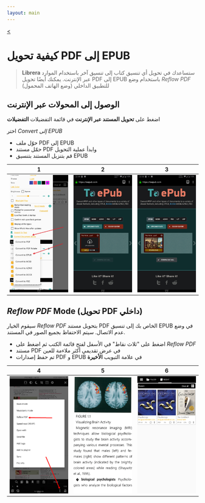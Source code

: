 ```yaml
---
layout: main
---
```

[<](/wiki/faq/ar)

# كيفية تحويل PDF إلى EPUB

> **Librera** ستساعدك في تحويل أي تنسيق كتاب إلى تنسيق آخر باستخدام الموارد عبر الإنترنت. يمكنك أيضًا تحويل PDF إلى EPUB باستخدام وضع _Reflow PDF_ للتطبيق الداخلي (وضع الهاتف المحمول)

## الوصول إلى المحولات عبر الإنترنت

اضغط على **تحويل المستند عبر الإنترنت** في قائمة التفضيلات **التفضيلات**

اختر _Convert إلى EPUB_

* حوّل ملف PDF إلى EPUB
* حمّل مستند PDF وابدأ عملية التحويل
* قم بتنزيل المستند بتنسيق EPUB

|1|2|3|
|-|-|-|
|![](1.png)|![](2.png)|![](3.png)|


## _Reflow PDF_ Mode (تحويل PDF داخلي)

سيقوم الخيار _Reflow PDF_ بتحويل مستند PDF الخاص بك إلى تنسيق EPUB في وضع عدم الاتصال.
سيتم الاحتفاظ بجميع الصور في المستند.

* اضغط على &quot;ثلاث نقاط&quot; في الأسفل لفتح قائمة الكتب ثم اضغط على _Reflow PDF_
* مستند PDF في عرض تقديمي أكثر ملاءمة للعين
* تم حفظ إصدارات PDF و EPUB في علامة التبويب **الأخيرة**

|4|5|6|
|-|-|-|
|![](4.png)|![](5.png)|![](6.png)|


